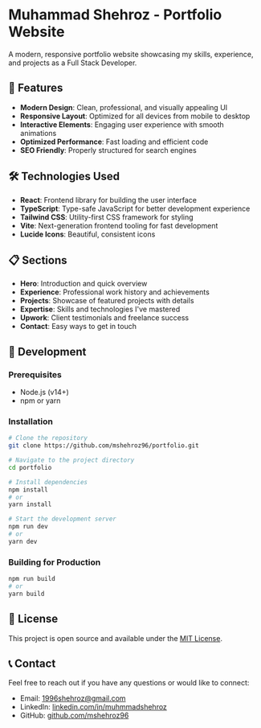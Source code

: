 # Muhammad Shehroz - Portfolio Website

A modern, responsive portfolio website showcasing my skills, experience, and projects as a Full Stack Developer.

## 🚀 Features

- **Modern Design**: Clean, professional, and visually appealing UI
- **Responsive Layout**: Optimized for all devices from mobile to desktop
- **Interactive Elements**: Engaging user experience with smooth animations
- **Optimized Performance**: Fast loading and efficient code
- **SEO Friendly**: Properly structured for search engines

## 🛠️ Technologies Used

- **React**: Frontend library for building the user interface
- **TypeScript**: Type-safe JavaScript for better development experience
- **Tailwind CSS**: Utility-first CSS framework for styling
- **Vite**: Next-generation frontend tooling for fast development
- **Lucide Icons**: Beautiful, consistent icons

## 📋 Sections

- **Hero**: Introduction and quick overview
- **Experience**: Professional work history and achievements
- **Projects**: Showcase of featured projects with details
- **Expertise**: Skills and technologies I've mastered
- **Upwork**: Client testimonials and freelance success
- **Contact**: Easy ways to get in touch

## 🔧 Development

### Prerequisites

- Node.js (v14+)
- npm or yarn

### Installation

```bash
# Clone the repository
git clone https://github.com/mshehroz96/portfolio.git

# Navigate to the project directory
cd portfolio

# Install dependencies
npm install
# or
yarn install

# Start the development server
npm run dev
# or
yarn dev
```

### Building for Production

```bash
npm run build
# or
yarn build
```

## 📝 License

This project is open source and available under the [MIT License](LICENSE).

## 📞 Contact

Feel free to reach out if you have any questions or would like to connect:

- Email: 1996shehroz@gmail.com
- LinkedIn: [linkedin.com/in/muhmmadshehroz](https://www.linkedin.com/in/muhmmadshehroz/)
- GitHub: [github.com/mshehroz96](https://github.com/mshehroz96) 